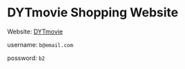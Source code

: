 # DYTmovie Shopping Website
Website: <a href="http://52.26.82.166:8080/fabflix">DYTmovie</a>

username: `b@email.com`

possword: `b2`


